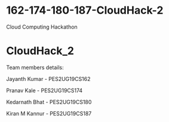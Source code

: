 # 162-174-180-187-CloudHack-2
Cloud Computing Hackathon 
# CloudHack_2

Team members details:

Jayanth Kumar - PES2UG19CS162

Pranav Kale - PES2UG19CS174

Kedarnath Bhat - PES2UG19CS180

Kiran M Kannur - PES2UG19CS187



